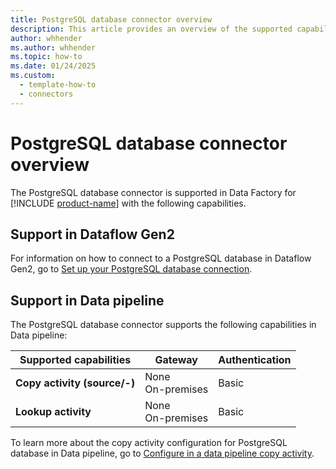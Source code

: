 ```yaml
---
title: PostgreSQL database connector overview
description: This article provides an overview of the supported capabilities of the PostgreSQL database connector.
author: whhender
ms.author: whhender
ms.topic: how-to
ms.date: 01/24/2025
ms.custom:
  - template-how-to
  - connectors
---
```


# PostgreSQL database connector overview

The PostgreSQL database connector is supported in Data Factory for [!INCLUDE [product-name](../includes/product-name.md)] with the following capabilities.


## Support in Dataflow Gen2

For information on how to connect to a PostgreSQL database in Dataflow Gen2, go to [Set up your PostgreSQL database connection](connector-postgresql.md).

## Support in Data pipeline

The PostgreSQL database connector supports the following capabilities in Data pipeline:

| Supported capabilities | Gateway | Authentication |
| --- | --- | ---|
| **Copy activity (source/-)** | None <br> On-premises  | Basic |
| **Lookup activity** | None <br> On-premises  | Basic |

To learn more about the copy activity configuration for PostgreSQL database in Data pipeline, go to [Configure in a data pipeline copy activity](connector-postgresql-copy-activity.md).
